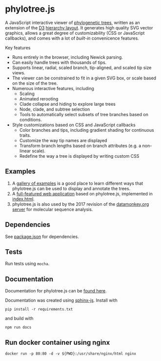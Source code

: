# phylotree.js

A JavaScript interactive viewer of [phylogenetic trees](https://en.wikipedia.org/wiki/Phylogenetic_tree), written as an extension of the [D3](http://d3js.org) [hierarchy layout](https://github.com/mbostock/d3/wiki/Hierarchy-Layout). It generates high quality SVG vector graphics, allows a great degree of customizability (CSS or JavaScript callbacks), and comes with a lot of *built-in* convenicence features. 

Key features

* Runs entirely in the browser, including Newick parsing. 
* Can easily handle trees with thousands of tips.
* Supports linear, radial, scaled branch, tip-aligned, and scaled tip size views.
* The viewer can be constrained to fit in a given SVG box, or scale based on the size of the tree.
* Numerous interactive features, including
   * Scaling 
   * Animated rerooting
   * Clade collapse and hiding to explore large trees
   * Node, clade, and subtree selection
   * Tools to automatically select subsets of tree branches based on conditions.
* Style customizations based on CSS and JavaScript callbacks
   * Color branches and tips, including gradient shading for continuous traits. 
   * Customize the way tip names are displayed
   * Transform branch lengths based on branch attributes (e.g. a non-linear scale).
   * Redefine the way a tree is displayed by writing custom CSS
  

## Examples

1. A [gallery of examples](http://bl.ocks.org/spond) is a good place to learn different ways that phylotree.js can be used to display and annotate the trees. 
2. A [full-featured web application](http://veg.github.io/phylotree.js/index.html) based on phylotree.js, implemented in [index.html](index.html).
3. phylotree.js is also used by the 2017 revision of the [datamonkey.org server](http://datamonkey.org) for molecular sequence analysis. 

## Dependencies 

See [package.json](package.json) for dependencies. 

## Tests

Run tests using `mocha`.

## Documentation
Documentation for phylotree.js can be [found here](http://phylotree.hyphy.org/documentation).

Documentation was created using [sphinx-js](https://github.com/erikrose/sphinx-js). Install with

```
pip install -r requirements.txt
```

and build with

```
npm run docs
```

## Run docker container using nginx

```
docker run -p 80:80 -d -v ${PWD}:/usr/share/nginx/html nginx
```
